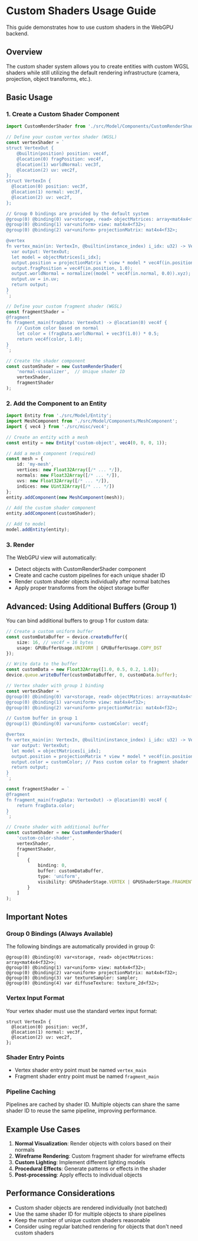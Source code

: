# Custom Shaders Usage Guide

This guide demonstrates how to use custom shaders in the WebGPU backend.

## Overview

The custom shader system allows you to create entities with custom WGSL shaders while still utilizing the default rendering infrastructure (camera, projection, object transforms, etc.).

## Basic Usage

### 1. Create a Custom Shader Component

```typescript
import CustomRenderShader from './src/Model/Components/CustomRenderShader';

// Define your custom vertex shader (WGSL)
const vertexShader = `
struct VertexOut {
    @builtin(position) position: vec4f,
    @location(0) fragPosition: vec4f,
    @location(1) worldNormal: vec3f,
    @location(2) uv: vec2f,
};
struct VertexIn {
  @location(0) position: vec3f,
  @location(1) normal: vec3f,
  @location(2) uv: vec2f,
};

// Group 0 bindings are provided by the default system
@group(0) @binding(0) var<storage, read> objectMatrices: array<mat4x4<f32>>;
@group(0) @binding(1) var<uniform> view: mat4x4<f32>;
@group(0) @binding(2) var<uniform> projectionMatrix: mat4x4<f32>;

@vertex
fn vertex_main(in: VertexIn, @builtin(instance_index) i_idx: u32) -> VertexOut {
  var output: VertexOut;
  let model = objectMatrices[i_idx];
  output.position = projectionMatrix * view * model * vec4f(in.position, 1.0);
  output.fragPosition = vec4f(in.position, 1.0);
  output.worldNormal = normalize((model * vec4f(in.normal, 0.0)).xyz);
  output.uv = in.uv;
  return output;
}
`;

// Define your custom fragment shader (WGSL)
const fragmentShader = `
@fragment
fn fragment_main(fragData: VertexOut) -> @location(0) vec4f {
    // Custom color based on normal
    let color = (fragData.worldNormal + vec3f(1.0)) * 0.5;
    return vec4f(color, 1.0);
}
`;

// Create the shader component
const customShader = new CustomRenderShader(
    'normal-visualizer',  // Unique shader ID
    vertexShader,
    fragmentShader
);
```

### 2. Add the Component to an Entity

```typescript
import Entity from './src/Model/Entity';
import MeshComponent from './src/Model/Components/MeshComponent';
import { vec4 } from './src/misc/vec4';

// Create an entity with a mesh
const entity = new Entity('custom-object', vec4(0, 0, 0, 1));

// Add a mesh component (required)
const mesh = {
    id: 'my-mesh',
    vertices: new Float32Array([/* ... */]),
    normals: new Float32Array([/* ... */]),
    uvs: new Float32Array([/* ... */]),
    indices: new Uint32Array([/* ... */])
};
entity.addComponent(new MeshComponent(mesh));

// Add the custom shader component
entity.addComponent(customShader);

// Add to model
model.addEntity(entity);
```

### 3. Render

The WebGPU view will automatically:
- Detect objects with CustomRenderShader component
- Create and cache custom pipelines for each unique shader ID
- Render custom shader objects individually after normal batches
- Apply proper transforms from the object storage buffer

## Advanced: Using Additional Buffers (Group 1)

You can bind additional buffers to group 1 for custom data:

```typescript
// Create a custom uniform buffer
const customDataBuffer = device.createBuffer({
    size: 16, // vec4f = 16 bytes
    usage: GPUBufferUsage.UNIFORM | GPUBufferUsage.COPY_DST
});

// Write data to the buffer
const customData = new Float32Array([1.0, 0.5, 0.2, 1.0]);
device.queue.writeBuffer(customDataBuffer, 0, customData.buffer);

// Vertex shader with group 1 binding
const vertexShader = `
@group(0) @binding(0) var<storage, read> objectMatrices: array<mat4x4<f32>>;
@group(0) @binding(1) var<uniform> view: mat4x4<f32>;
@group(0) @binding(2) var<uniform> projectionMatrix: mat4x4<f32>;

// Custom buffer in group 1
@group(1) @binding(0) var<uniform> customColor: vec4f;

@vertex
fn vertex_main(in: VertexIn, @builtin(instance_index) i_idx: u32) -> VertexOut {
  var output: VertexOut;
  let model = objectMatrices[i_idx];
  output.position = projectionMatrix * view * model * vec4f(in.position, 1.0);
  output.color = customColor; // Pass custom color to fragment shader
  return output;
}
`;

const fragmentShader = `
@fragment
fn fragment_main(fragData: VertexOut) -> @location(0) vec4f {
    return fragData.color;
}
`;

// Create shader with additional buffer
const customShader = new CustomRenderShader(
    'custom-color-shader',
    vertexShader,
    fragmentShader,
    [
        {
            binding: 0,
            buffer: customDataBuffer,
            type: 'uniform',
            visibility: GPUShaderStage.VERTEX | GPUShaderStage.FRAGMENT
        }
    ]
);
```

## Important Notes

### Group 0 Bindings (Always Available)

The following bindings are automatically provided in group 0:

```wgsl
@group(0) @binding(0) var<storage, read> objectMatrices: array<mat4x4<f32>>;
@group(0) @binding(1) var<uniform> view: mat4x4<f32>;
@group(0) @binding(2) var<uniform> projectionMatrix: mat4x4<f32>;
@group(0) @binding(3) var textureSampler: sampler;
@group(0) @binding(4) var diffuseTexture: texture_2d<f32>;
```

### Vertex Input Format

Your vertex shader must use the standard vertex input format:

```wgsl
struct VertexIn {
  @location(0) position: vec3f,
  @location(1) normal: vec3f,
  @location(2) uv: vec2f,
};
```

### Shader Entry Points

- Vertex shader entry point must be named `vertex_main`
- Fragment shader entry point must be named `fragment_main`

### Pipeline Caching

Pipelines are cached by shader ID. Multiple objects can share the same shader ID to reuse the same pipeline, improving performance.

## Example Use Cases

1. **Normal Visualization**: Render objects with colors based on their normals
2. **Wireframe Rendering**: Custom fragment shader for wireframe effects
3. **Custom Lighting**: Implement different lighting models
4. **Procedural Effects**: Generate patterns or effects in the shader
5. **Post-processing**: Apply effects to individual objects

## Performance Considerations

- Custom shader objects are rendered individually (not batched)
- Use the same shader ID for multiple objects to share pipelines
- Keep the number of unique custom shaders reasonable
- Consider using regular batched rendering for objects that don't need custom shaders
